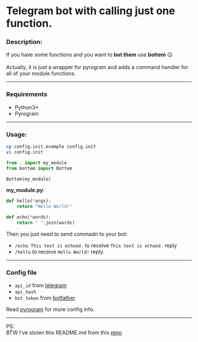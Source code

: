 # **Telegram bot with calling just one function.**

### Description:
If you have some functions and you want to **bot them** use **bottem** :wink:  
<br>
Actually, it is just a wrapper for pyrogram and adds a command handler for all of your module functions.

___
### Requirements
* Python3+
* Pyrogram

___
### Usage:
```sh
cp config.init.example config.init
vi config.init
```
```python
from . import my_module
from bottem import Bottem

Bottem(my_module)
```
**my_module.py**:
```python
def hello(*args):
    return "Hello World!"

def echo(*words):
    return " ".join(words)
```  
Then you just need to send commadn to your bot:  
* `/echo This text is echoed.` to receive `This text is echoed.` reply  
* `/hello` to receive `Hello World!` reply.
___
### Config file
* `api_id` from [telegram](https://my.telegram.org/apps)
* `api_hash`
* `bot_token` from [botfather](https://t.me/botfather)

Read [pyrogram](https://docs.pyrogram.org/topics/config-file) for more config info.  
___

PS:  
BTW I've stolen this README.md from this [repo](https://github.com/tamton-aquib)
